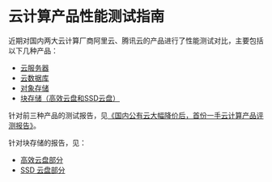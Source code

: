 # 云计算产品性能测试指南

近期对国内两大云计算厂商阿里云、腾讯云的产品进行了性能测试对比，主要包括以下几种产品：

- [云服务器](test_cvm/README.md)
- [云数据库](test_database/README.md)
- [对象存储](test_cos/README.md)
- [块存储（高效云盘和SSD云盘）](test_cbs/README.md)

针对前三种产品的测试报告，见[《国内公有云大幅降价后，首份一手云计算产品评测报告》](http://www.codingpy.com/article/guide-on-testing-cloud-products/)。

针对块存储的报告，见：

- [高效云盘部分](test_cbs/README.md)
- [SSD 云盘部分](test_cbs/ssd.md)

